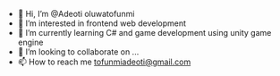 - 👋 Hi, I’m @Adeoti oluwatofunmi
- 👀 I’m interested in frontend web development
- 🌱 I’m currently learning C# and game development using unity game engine
- 💞️ I’m looking to collaborate on ...
- 📫 How to reach me tofunmiadeoti@gmail.com


<!---
IMark85/IMark85 is a ✨ special ✨ repository because its `README.md` (this file) appears on your GitHub profile.
You can click the Preview link to take a look at your changes.
--->
